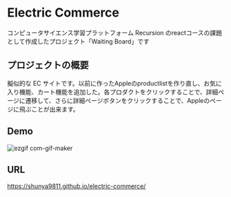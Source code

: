 # Electric Commerce

コンピュータサイエンス学習プラットフォーム Recursion のreactコースの課題として作成したプロジェクト「Waiting Board」です

## プロジェクトの概要

擬似的な EC サイトです。以前に作ったAppleのproductlistを作り直し、お気に入り機能、カート機能を追加した。各プロダクトをクリックすることで、詳細ページに遷移して、さらに詳細ページボタンをクリックすることで、Appleのページに飛ぶことが出来ます。

## Demo

![ezgif com-gif-maker](https://user-images.githubusercontent.com/64852663/214623683-451baf55-58d8-4273-88e1-f8dd6bfc0f3e.gif)


## URL

https://shunya9811.github.io/electric-commerce/
